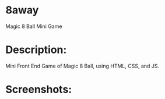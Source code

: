 # 8away
Magic 8 Ball Mini Game

# Description: 
Mini Front End Game of Magic 8 Ball, using HTML, CSS, and JS.

# Screenshots:

